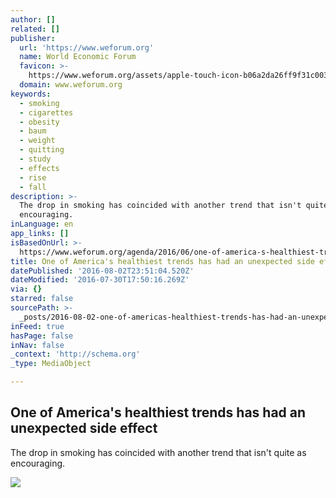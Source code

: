 ```yaml
---
author: []
related: []
publisher:
  url: 'https://www.weforum.org'
  name: World Economic Forum
  favicon: >-
    https://www.weforum.org/assets/apple-touch-icon-b06a2da26ff9f31c003469ba0063a247f90385a960064b3440dc4f69451b3b18.png
  domain: www.weforum.org
keywords:
  - smoking
  - cigarettes
  - obesity
  - baum
  - weight
  - quitting
  - study
  - effects
  - rise
  - fall
description: >-
  The drop in smoking has coincided with another trend that isn't quite as
  encouraging.
inLanguage: en
app_links: []
isBasedOnUrl: >-
  https://www.weforum.org/agenda/2016/06/one-of-america-s-healthiest-trends-has-had-an-unexpected-side-effect?utm_content=buffer52f26&utm_medium=social&utm_source=facebook.com&utm_campaign=buffer
title: One of America's healthiest trends has had an unexpected side effect
datePublished: '2016-08-02T23:51:04.520Z'
dateModified: '2016-07-30T17:50:16.269Z'
via: {}
starred: false
sourcePath: >-
  _posts/2016-08-02-one-of-americas-healthiest-trends-has-had-an-unexpected-sid.md
inFeed: true
hasPage: false
inNav: false
_context: 'http://schema.org'
_type: MediaObject

---
```

<article style=""><h1>One of America's healthiest trends has had an unexpected side effect</h1><p>The drop in smoking has coincided with another trend that isn't quite as encouraging.</p><img src="https://assets.weforum.org/editor/nPkhexksDh99Xw48fQp0MyePHpwYHaB4D5975C4N8K4.PNG" /></article>
